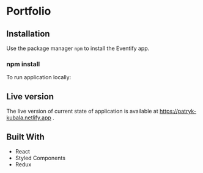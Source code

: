 # Portfolio

## Installation

Use the package manager `npm` to install the Eventify app.

### npm install

To run application locally:

## Live version

The live version of current state of application is available at https://patryk-kubala.netlify.app .

## Built With

- React
- Styled Components
- Redux
